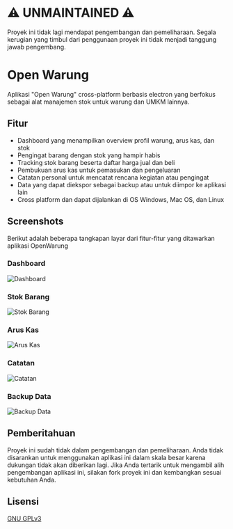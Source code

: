 # :warning: UNMAINTAINED :warning:

Proyek ini tidak lagi mendapat pengembangan dan pemeliharaan.
Segala kerugian yang timbul dari penggunaan proyek ini tidak menjadi
tanggung jawab pengembang.

# Open Warung

Aplikasi "Open Warung" cross-platform berbasis electron yang berfokus sebagai alat 
manajemen stok untuk warung dan UMKM lainnya. 

## Fitur

- Dashboard yang menampilkan overview profil warung, arus kas, dan stok
- Pengingat barang dengan stok yang hampir habis
- Tracking stok barang beserta daftar harga jual dan beli
- Pembukuan arus kas untuk pemasukan dan pengeluaran
- Catatan personal untuk mencatat rencana kegiatan atau pengingat
- Data yang dapat diekspor sebagai backup atau untuk diimpor ke aplikasi lain
- Cross platform dan dapat dijalankan di OS Windows, Mac OS, dan Linux

## Screenshots

Berikut adalah beberapa tangkapan layar dari fitur-fitur yang ditawarkan
aplikasi OpenWarung

### Dashboard
![Dashboard](https://i.imgur.com/YiHfW7x.png)

### Stok Barang
![Stok Barang](https://i.imgur.com/8Z99Bx7.png)

### Arus Kas
![Arus Kas](https://i.imgur.com/TAn1Hux.png)

### Catatan
![Catatan](https://i.imgur.com/8Z99Bx7.png)

### Backup Data
![Backup Data](https://i.imgur.com/fOjwUsY.png)


## Pemberitahuan

Proyek ini sudah tidak dalam pengembangan dan pemeliharaan. 
Anda tidak disarankan untuk menggunakan aplikasi ini dalam skala
besar karena dukungan tidak akan diberikan lagi. Jika Anda tertarik
untuk mengambil alih pengembangan aplikasi ini, silakan fork proyek
ini dan kembangkan sesuai kebutuhan Anda.

## Lisensi

[GNU GPLv3](https://choosealicense.com/licenses/gpl-3.0/)